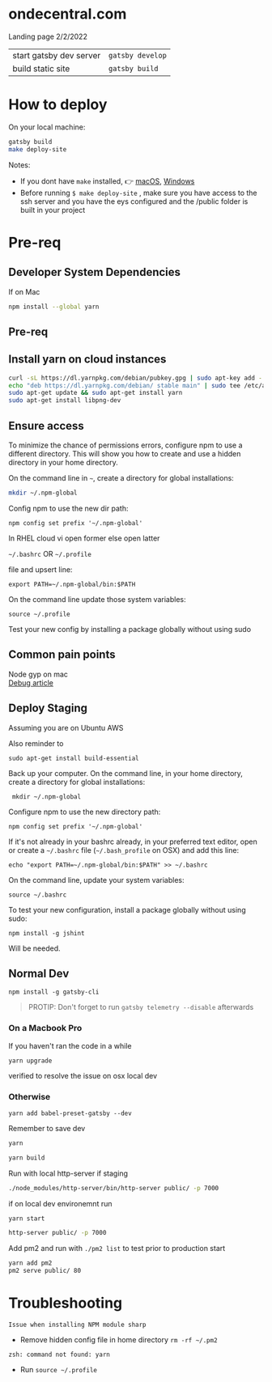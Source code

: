 # ondecentral.com

Landing page 2/2/2022

|                         |                  |
| ----------------------- | ---------------- |
| start gatsby dev server | `gatsby develop` |
| build static site       | `gatsby build`   |

# How to deploy

On your local machine:

```zsh
gatsby build
make deploy-site
```

Notes:

- If you dont have `make` installed, 👉 [macOS](https://stackoverflow.com/questions/10265742/how-to-install-make-and-gcc-on-a-mac), [Windows](https://stackoverflow.com/questions/32127524/how-to-install-and-use-make-in-windows)
- Before running `$ make deploy-site` , make sure you have access to the ssh server and you have the eys configured and the /public folder is built in your project

# Pre-req

## Developer System Dependencies

If on Mac

```zsh
npm install --global yarn
```

## Pre-req

## Install yarn on cloud instances

```bash
curl -sL https://dl.yarnpkg.com/debian/pubkey.gpg | sudo apt-key add -
echo "deb https://dl.yarnpkg.com/debian/ stable main" | sudo tee /etc/apt/sources.list.d/yarn.list
sudo apt-get update && sudo apt-get install yarn
sudo apt-get install libpng-dev
```

## Ensure access

To minimize the chance of permissions errors, configure npm to use a different directory. This will show you how to create and use a hidden directory in your home directory.

On the command line in `~`, create a directory for global installations:

```bash
mkdir ~/.npm-global
```

Config npm to use the new dir path:

`npm config set prefix '~/.npm-global'`

In RHEL cloud vi open former else open latter

`~/.bashrc` OR `~/.profile`

file and upsert line:

`export PATH=~/.npm-global/bin:$PATH`

On the command line update those system variables:

`source ~/.profile`

Test your new config by installing a package globally without using sudo

## Common pain points

Node gyp on mac  
[Debug article](https://codeforgeek.com/make-failed-with-exit-code-2/)

## Deploy Staging

Assuming you are on Ubuntu AWS

Also reminder to

```
sudo apt-get install build-essential
```

Back up your computer.
On the command line, in your home directory, create a directory for global installations:

```
 mkdir ~/.npm-global
```

Configure npm to use the new directory path:

```
npm config set prefix '~/.npm-global'
```

If it's not already in your bashrc already, in your preferred text editor, open or create a `~/.bashrc` file (`~/.bash_profile` on OSX) and add this line:

```
echo "export PATH=~/.npm-global/bin:$PATH" >> ~/.bashrc
```

On the command line, update your system variables:

```
source ~/.bashrc
```

To test your new configuration, install a package globally without using sudo:

```
npm install -g jshint
```

Will be needed.

## Normal Dev

```
npm install -g gatsby-cli
```

> PROTIP: Don't forget to run `gatsby telemetry --disable` afterwards

### On a Macbook Pro

If you haven't ran the code in a while

`yarn upgrade`

verified to resolve the issue on osx local dev

### Otherwise

```
yarn add babel-preset-gatsby --dev
```

Remember to save dev

```zsh
yarn
```

```zsh
yarn build
```

Run with local http-server if staging

```zsh
./node_modules/http-server/bin/http-server public/ -p 7000
```

if on local dev environemnt run

```zsh
yarn start
```

```zsh
http-server public/ -p 7000
```

Add pm2 and run with `./pm2 list` to test prior to production start

```zsh
yarn add pm2
pm2 serve public/ 80
```

# Troubleshooting

`Issue when installing NPM module sharp`

- Remove hidden config file in home directory `rm -rf ~/.pm2`

`zsh: command not found: yarn`

- Run `source ~/.profile`
